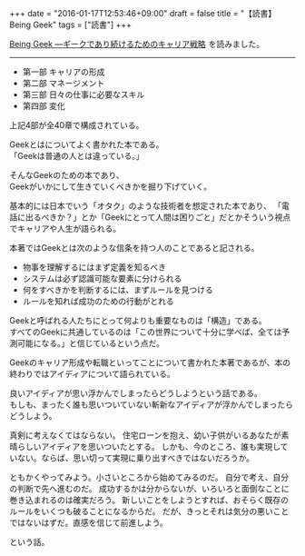 +++
date = "2016-01-17T12:53:46+09:00"
draft = false
title = "【読書】Being Geek"
tags = ["読書"]
+++

<a rel="nofollow" href="http://www.amazon.co.jp/gp/product/4873114993/ref=as_li_qf_sp_asin_tl?ie=UTF8&camp=247&creative=1211&creativeASIN=4873114993&linkCode=as2&tag=kotazi-22">Being Geek ―ギークであり続けるためのキャリア戦略</a><img src="http://ir-jp.amazon-adsystem.com/e/ir?t=kotazi-22&l=as2&o=9&a=4873114993" width="1" height="1" border="0" alt="" style="border:none !important; margin:0px !important;" />
を読みました。

<hr>

- 第一部 キャリアの形成
- 第二部 マネージメント
- 第三部 日々の仕事に必要なスキル
- 第四部 変化

上記4部が全40章で構成されている。

Geekとはについてよく書かれた本である。  
「Geekは普通の人とは違っている。」

そんなGeekのための本であり、  
Geekがいかにして生きていくべきかを掘り下げていく。

基本的には日本でいう「オタク」のような技術者を想定された本であり、
「電話に出るべきか？」とか「Geekにとって人間は困りごと」だとかそういう視点でキャリアや人生が語られる。

本著ではGeekとは次のような信条を持つ人のことであると記される。

- 物事を理解するにはまず定義を知るべき
- システムは必ず認識可能な要素に分けられる
- 何をすべきかを判断するには、まずルールを見つける
- ルールを知れば成功のための行動がとれる

Geekと呼ばれる人たちにとって何よりも重要なものは「構造」である。  
すべてのGeekに共通しているのは「この世界について十分に学べば、全ては予測可能になる。」と信じているという点だ。

Geekのキャリア形成や転職といってことについて書かれた本著であるが、本の終わりではアイディアについて語られている。

良いアイディアが思い浮かんでしまったらどうしようという話である。  
もしも、まったく誰も思いついていない斬新なアイディアが浮かんでしまったらどうしよう。

真剣に考えなくてはならない。
住宅ローンを抱え、幼い子供がいるあなたが素晴らしいアイディアを思いついたとする。
しかも、今のところ、誰も実現していない。ならば、思い切って実現に乗り出すべきではないだろうか。

ともかくやってみよう。小さいところから始めてみるのだ。
自分で考え、自分の判断で先へ進むのだ。
成功するかは分からないが、いろいろと面倒なことに巻き込まれるのは確実だろう。
新しいことをしようとすれば、おそらく既存のルールをいくつも破ることになるからだ。
だが、きっとそれは気分の悪いことではないはずだ。直感を信じて前進しよう。

という話。
